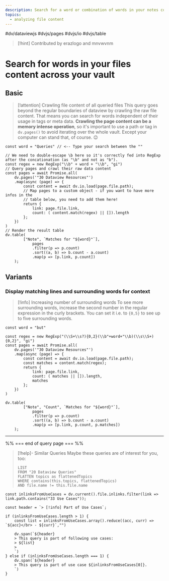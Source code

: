 ```yaml
---
description: Search for a word or combination of words in your notes complete content, not only meta data!
topics:
  - analyzing file content
---
```

 #dv/dataviewjs #dvjs/pages #dvjs/io #dvjs/table 

> [!hint] Contributed by erazlogo and mnvwvnm

# Search for words in your files content across your vault

## Basic 

> [!attention] Crawling file content of all queried files
> This query goes beyond the regular boundaries of dataview by crawling the raw file content. That means you can search for words independent of their usage in tags or meta data. **Crawling the page content can be a memory intense operation**, so it's important to use a path or tag in `dv.pages()` to avoid iterating over the whole vault. Except your computer can stand that, of course. 😉

```dataviewjs
const word = "Queries" // <-- Type your search between the ""

// We need to double-escape \b here so it's correctly fed into RegExp after the concationation (as "\b" and not as "b").
const regex = new RegExp("\\b" + word + "\\b", "gi")
// Query pages and crawl their raw data content 
const pages = await Promise.all(
    dv.pages('"30 Dataview Resources"')
    .map(async (page) => {
        const content = await dv.io.load(page.file.path);
        // Map pages to a custom object - if you want to have more infos in the
        // table below, you need to add them here!
        return {
            link: page.file.link,
            count: ( content.match(regex) || []).length
        };
    })
)
// Render the result table 
dv.table(
        ["Note", `Matches for "${word}"`],
            pages
            .filter(p => p.count)
            .sort((a, b) => b.count - a.count)
            .map(p => [p.link, p.count])  
    );
```

## Variants

### Display matching lines and surrounding words for context

> [!info] Increasing number of surrounding words
> To see more surrounding words, increase the second number in the regular expression in the curly brackets. You can set it i.e. to `{0,5}` to see up to five surrounding words.

```dataviewjs
const word = "but"

const regex = new RegExp("(\\S+\\s?){0,2}(\\b"+word+"\\b)(\\s\\S+){0,2}", "gi")
const pages = await Promise.all(
    dv.pages('"30 Dataview Resources"')
    .map(async (page) => {
        const content = await dv.io.load(page.file.path);
        const matches = content.match(regex);
        return {
            link: page.file.link,
            count: ( matches || []).length,
            matches
        };
    })
)

dv.table(
        ["Note", "Count", `Matches for "${word}"`],
            pages
            .filter(p => p.count)
            .sort((a, b) => b.count - a.count)
            .map(p => [p.link, p.count, p.matches])  
    );
```

---
%% === end of query page === %%
> [!help]- Similar Queries
> Maybe these queries are of interest for you, too:
> ```dataview
> LIST
> FROM "20 Dataview Queries"
> FLATTEN topics as flattenedTopics
> WHERE contains(this.topics, flattenedTopics)
> AND file.name != this.file.name
> ```

```dataviewjs
const inlinksFromUseCases = dv.current().file.inlinks.filter(link => link.path.contains("33 Use Cases"));

const header = `> [!info] Part of Use Cases`;

if (inlinksFromUseCases.length > 1) {
	const list = inlinksFromUseCases.array().reduce((acc, curr) => `${acc}</br> - ${curr}`,"")

	dv.span(`${header}
    > This query is part of following use cases:
    > ${list}
    > 
	`)
} else if (inlinksFromUseCases.length === 1) {
	dv.span(`${header}
    > This query is part of use case ${inlinksFromUseCases[0]}.
	`)
}
```
